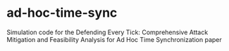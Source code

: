 # ad-hoc-time-sync
Simulation code for the Defending Every Tick: Comprehensive Attack Mitigation and Feasibility Analysis for Ad Hoc Time Synchronization paper
